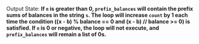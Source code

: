Output State: **If `n` is greater than 0, `prefix_balances` will contain the prefix sums of balances in the string `s`. The loop will increase `count` by 1 each time the condition ((x - b) % balance == 0 and (x - b) // balance >= 0) is satisfied. If `n` is 0 or negative, the loop will not execute, and `prefix_balances` will remain a list of 0s.**